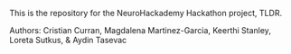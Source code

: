 This is the repository for the NeuroHackademy Hackathon project, TLDR.

Authors: Cristian Curran, Magdalena Martinez-Garcia, Keerthi Stanley, Loreta Sutkus, & Aydin Tasevac
